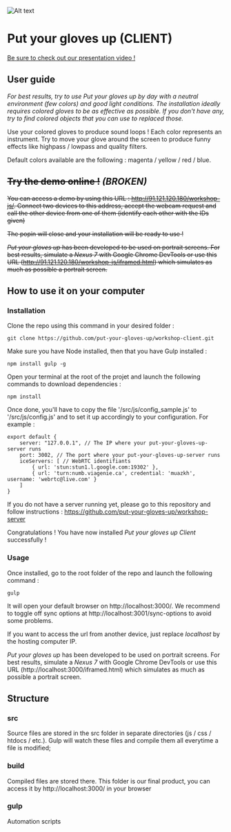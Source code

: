 [splash]: http://img15.hostingpics.net/pics/120332putyourglovesup.jpg
![Alt text][splash]

# Put your gloves up (CLIENT)

[Be sure to check out our presentation video !](https://youtu.be/DbgDW9NuuXI)

## User guide

_For best results, try to use Put your gloves up by day with a neutral environment (few colors) and good light conditions.
The installation ideally requires colored gloves to be as effective as possible. If you don't have any, try to find colored objects that you can use to replaced those._

Use your colored gloves to produce sound loops ! Each color represents an instrument. Try to move your glove around the screen to produce funny
effects like highpass / lowpass and quality filters.

Default colors available are the following : magenta / yellow / red / blue.

## ~~Try the demo online !~~  *(BROKEN)*

~~You can access a demo by using this URL : http://91.121.120.180/workshop-js/.
Connect two devices to this address, accept the webcam request and call the other device from one of them (identify each other with the IDs given)~~

~~The popin will close and your installation will be ready to use !~~

~~_Put your gloves up_ has been developed to be used on portrait screens.
For best results, simulate a _Nexus 7_ with Google Chrome DevTools or use this URL (http://91.121.120.180/workshop-js/iframed.html) which simulates as much as possible a portrait screen.~~

## How to use it on your computer

### Installation
Clone the repo using this command in your desired folder :

    git clone https://github.com/put-your-gloves-up/workshop-client.git
    
Make sure you have Node installed, then that you have Gulp installed :

    npm install gulp -g
    
Open your terminal at the root of the projet and launch the following commands to download dependencies :

    npm install
    
Once done, you'll have to copy the file '/src/js/config_sample.js' to '/src/js/config.js' and to set it up accordingly to your configuration. For example :

    export default {
        server: "127.0.0.1", // The IP where your put-your-gloves-up-server runs
        port: 3002, // The port where your put-your-gloves-up-server runs
        iceServers: [ // WebRTC identifiants
            { url: 'stun:stun1.l.google.com:19302' },
            { url: 'turn:numb.viagenie.ca', credential: 'muazkh', username: 'webrtc@live.com' }
        ]
    }
        
If you do not have a server running yet, please go to this repository and follow instructions : https://github.com/put-your-gloves-up/workshop-server

Congratulations ! You have now installed _Put your gloves up Client_ successfully ! 
    
### Usage

Once installed, go to the root folder of the repo and launch the following command :

    gulp
    
It will open your default browser on http://localhost:3000/. 
We recommend to toggle off sync options at http://localhost:3001/sync-options to avoid some problems.

If you want to access the url from another device, just replace _localhost_ by the hosting computer IP.

_Put your gloves up_ has been developed to be used on portrait screens. 
For best results, simulate a _Nexus 7_ with Google Chrome DevTools or use this URL (http://localhost:3000/iframed.html) which simulates as much as possible a portrait screen.
    
## Structure

### src
Source files are stored in the src folder in separate directories (js / css / htdocs / etc.).
Gulp will watch these files and compile them all everytime a file is modified;

### build 
Compiled files are stored there. This folder is our final product, you can access it by http://localhost:3000/ in your browser

### gulp
Automation scripts

